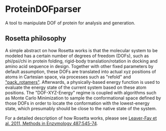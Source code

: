# ProteinDOFparser

A tool to manipulate DOF of protein for analysis and generation.

## Rosetta philosophy

A simple abstract on how Rosetta works is that the molecular system to be modeled has a certain number of degrees of freedom (DOFs), such as phi/psi/chi in protein folding, rigid-body translation/rotation in docking and amino acid sequence in design. Together with other fixed parameters by default assumption, these DOFs are translated into actual xyz positions of atoms in Cartesian space, via processes such as "refold" and [&#34;pack_rotamers&#34;](https://docs.rosettacommons.org/docs/latest/rosetta_basics/structural_concepts/Rosetta-overview#packer). Afterwards, a physically-based energy function is used to evaluate the energy state of the current system based on these atom positions. The "DOF-XYZ-Energy" regime is coupled with algorithms such as Monte Carlo Minimization to sample the conformational space defined by those DOFs in order to locate the conformation with the lowest-energy state, which presumably should be close to the native state of the system.

For a detailed description of how Rosetta works, please see [Leaver-Fay et al. 2011, Methods in Enzymology 487:545-74](http://www.ncbi.nlm.nih.gov/pubmed/21187238).
